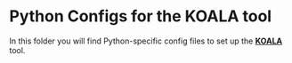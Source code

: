 # Python Configs for the KOALA tool

In this folder you will find Python-specific config files to set up the [**KOALA**](https://github.com/JetBrains-Research/tasktracker-3) tool.
